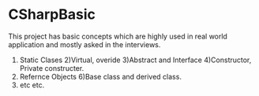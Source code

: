 # CSharpBasic
This project has basic concepts which are highly used in real world application and mostly asked in the interviews.  

1) Static Clases
2)Virtual, overide 
3)Abstract and Interface
4)Constructor, Private constructer. 
5) Refernce Objects
6)Base class and derived class. 
7) etc etc. 
